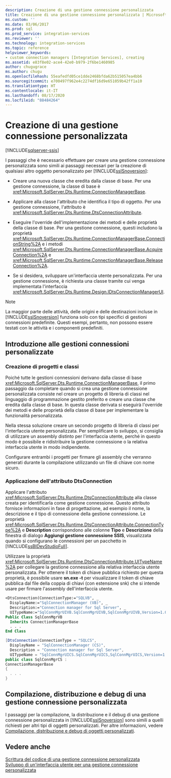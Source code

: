 ```yaml
---
description: Creazione di una gestione connessione personalizzata
title: Creazione di una gestione connessione personalizzata | Microsoft Docs
ms.custom: ''
ms.date: 03/06/2017
ms.prod: sql
ms.prod_service: integration-services
ms.reviewer: ''
ms.technology: integration-services
ms.topic: reference
helpviewer_keywords:
- custom connection managers [Integration Services], creating
ms.assetid: e83f8e02-ace4-42e0-b979-2f6be1460985
author: chugugrace
ms.author: chugu
ms.openlocfilehash: 55eafedfd05ce1dde2468bfda62b515057ea4bb6
ms.sourcegitcommit: e700497f962e4c2274df16d9e651059b42ff1a10
ms.translationtype: HT
ms.contentlocale: it-IT
ms.lasthandoff: 08/17/2020
ms.locfileid: "88484264"
---
```

# <a name="creating-a-custom-connection-manager"></a>Creazione di una gestione connessione personalizzata

[!INCLUDE[sqlserver-ssis](../../../includes/applies-to-version/sqlserver-ssis.md)]


  I passaggi che è necessario effettuare per creare una gestione connessione personalizzata sono simili ai passaggi necessari per la creazione di qualsiasi altro oggetto personalizzato per [!INCLUDE[ssISnoversion](../../../includes/ssisnoversion-md.md)]:  
  
-   Creare una nuova classe che eredita dalla classe di base. Per una gestione connessione, la classe di base è <xref:Microsoft.SqlServer.Dts.Runtime.ConnectionManagerBase>.  
  
-   Applicare alla classe l'attributo che identifica il tipo di oggetto. Per una gestione connessione, l'attributo è <xref:Microsoft.SqlServer.Dts.Runtime.DtsConnectionAttribute>.  
  
-   Eseguire l'override dell'implementazione dei metodi e delle proprietà della classe di base. Per una gestione connessione, questi includono la proprietà <xref:Microsoft.SqlServer.Dts.Runtime.ConnectionManagerBase.ConnectionString%2A> e i metodi <xref:Microsoft.SqlServer.Dts.Runtime.ConnectionManagerBase.AcquireConnection%2A> e <xref:Microsoft.SqlServer.Dts.Runtime.ConnectionManagerBase.ReleaseConnection%2A>.  
  
-   Se si desidera, sviluppare un'interfaccia utente personalizzata. Per una gestione connessione, è richiesta una classe tramite cui venga implementata l'interfaccia <xref:Microsoft.SqlServer.Dts.Runtime.Design.IDtsConnectionManagerUI>.  
  
> [!NOTE]  
>  La maggior parte delle attività, delle origini e delle destinazioni incluse in [!INCLUDE[ssISnoversion](../../../includes/ssisnoversion-md.md)] funziona solo con tipi specifici di gestioni connessioni predefinite. Questi esempi, pertanto, non possono essere testati con le attività e i componenti predefiniti.  
  
## <a name="getting-started-with-a-custom-connection-manager"></a>Introduzione alle gestioni connessioni personalizzate  
  
### <a name="creating-projects-and-classes"></a>Creazione di progetti e classi  
 Poiché tutte le gestioni connessioni derivano dalla classe di base <xref:Microsoft.SqlServer.Dts.Runtime.ConnectionManagerBase>, il primo passaggio da completare quando si crea una gestione connessione personalizzata consiste nel creare un progetto di libreria di classi nel linguaggio di programmazione gestito preferito e creare una classe che eredita dalla classe di base. In questa classe derivata si eseguirà l'override dei metodi e delle proprietà della classe di base per implementare la funzionalità personalizzata.  
  
 Nella stessa soluzione creare un secondo progetto di libreria di classi per l'interfaccia utente personalizzata. Per semplificare lo sviluppo, si consiglia di utilizzare un assembly distinto per l'interfaccia utente, perché in questo modo è possibile e ridistribuire la gestione connessione o la relativa interfaccia utente in modo indipendente.  
  
 Configurare entrambi i progetti per firmare gli assembly che verranno generati durante la compilazione utilizzando un file di chiave con nome sicuro.  
  
### <a name="applying-the-dtsconnection-attribute"></a>Applicazione dell'attributo DtsConnection  
 Applicare l'attributo <xref:Microsoft.SqlServer.Dts.Runtime.DtsConnectionAttribute> alla classe creata per identificarla come gestione connessione. Questo attributo fornisce informazioni in fase di progettazione, ad esempio il nome, la descrizione e il tipo di connessione della gestione connessione. Le proprietà <xref:Microsoft.SqlServer.Dts.Runtime.DtsConnectionAttribute.ConnectionType%2A> e **Description** corrispondono alle colonne **Tipo** e **Descrizione** della finestra di dialogo **Aggiungi gestione connessione SSIS**, visualizzata quando si configurano le connessioni per un pacchetto in [!INCLUDE[ssBIDevStudioFull](../../../includes/ssbidevstudiofull-md.md)].  
  
 Utilizzare la proprietà <xref:Microsoft.SqlServer.Dts.Runtime.DtsConnectionAttribute.UITypeName%2A> per collegare la gestione connessione alla relativa interfaccia utente personalizzata. Per ottenere il token di chiave pubblica richiesto per questa proprietà, è possibile usare **sn.exe -t** per visualizzare il token di chiave pubblica dal file della coppia di chiavi (con estensione snk) che si intende usare per firmare l'assembly dell'interfaccia utente.  
  
```vb  
<DtsConnection(ConnectionType:="SQLVB", _  
  DisplayName:="SqlConnectionManager (VB)", _  
  Description:="Connection manager for Sql Server", _  
  UITypeName:="SqlConnMgrUIVB.SqlConnMgrUIVB,SqlConnMgrUIVB,Version=1.0.0.0,Culture=neutral,PublicKeyToken=<insert public key token here>")> _  
Public Class SqlConnMgrVB  
  Inherits ConnectionManagerBase  
  . . .  
End Class  
```  
  
```csharp  
[DtsConnection(ConnectionType = "SQLCS",  
  DisplayName = "SqlConnectionManager (CS)",  
  Description = "Connection manager for Sql Server",  
  UITypeName = "SqlConnMgrUICS.SqlConnMgrUICS,SqlConnMgrUICS,Version=1.0.0.0,Culture=neutral,PublicKeyToken=<insert public key token here>")]  
public class SqlConnMgrCS :  
ConnectionManagerBase  
{  
  . . .  
}  
```  
  
## <a name="building-deploying-and-debugging-a-custom-connection-manager"></a>Compilazione, distribuzione e debug di una gestione connessione personalizzata  
 I passaggi per la compilazione, la distribuzione e il debug di una gestione connessione personalizzata in [!INCLUDE[ssISnoversion](../../../includes/ssisnoversion-md.md)] sono simili a quelli richiesti per altri tipi di oggetti personalizzati. Per altre informazioni, vedere [Compilazione, distribuzione e debug di oggetti personalizzati](../../../integration-services/extending-packages-custom-objects/building-deploying-and-debugging-custom-objects.md).    
  
## <a name="see-also"></a>Vedere anche  
 [Scrittura del codice di una gestione connessione personalizzata](../../../integration-services/extending-packages-custom-objects/connection-manager/coding-a-custom-connection-manager.md)   
 [Sviluppo di un'interfaccia utente per una gestione connessione personalizzata](../../../integration-services/extending-packages-custom-objects/connection-manager/developing-a-user-interface-for-a-custom-connection-manager.md)  
  
  
